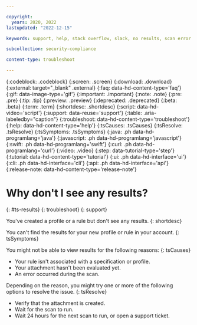 ```yaml
---

copyright:
  years: 2020, 2022
lastupdated: "2022-12-15"

keywords: support, help, stack overflow, slack, no results, scan error

subcollection: security-compliance

content-type: troubleshoot

---
```


{:codeblock: .codeblock}
{:screen: .screen}
{:download: .download}
{:external: target="_blank" .external}
{:faq: data-hd-content-type='faq'}
{:gif: data-image-type='gif'}
{:important: .important}
{:note: .note}
{:pre: .pre}
{:tip: .tip}
{:preview: .preview}
{:deprecated: .deprecated}
{:beta: .beta}
{:term: .term}
{:shortdesc: .shortdesc}
{:script: data-hd-video='script'}
{:support: data-reuse='support'}
{:table: .aria-labeledby="caption"}
{:troubleshoot: data-hd-content-type='troubleshoot'}
{:help: data-hd-content-type='help'}
{:tsCauses: .tsCauses}
{:tsResolve: .tsResolve}
{:tsSymptoms: .tsSymptoms}
{:java: .ph data-hd-programlang='java'}
{:javascript: .ph data-hd-programlang='javascript'}
{:swift: .ph data-hd-programlang='swift'}
{:curl: .ph data-hd-programlang='curl'}
{:video: .video}
{:step: data-tutorial-type='step'}
{:tutorial: data-hd-content-type='tutorial'}
{:ui: .ph data-hd-interface='ui'}
{:cli: .ph data-hd-interface='cli'}
{:api: .ph data-hd-interface='api'}
{:release-note: data-hd-content-type='release-note'}

# Why don't I see any results?
{: #ts-results}
{: troubleshoot}
{: support}

You've created a profile or a rule but don't see any results.
{: shortdesc}


You can't find the results for your new profile or rule in your account. 
{: tsSymptoms}

You might not be able to view results for the following reasons:
{: tsCauses}

* Your rule isn't associated with a specification or profile.
* Your attachment hasn't been evaluated yet.
* An error occurred during the scan.

Depending on the reason, you might try one or more of the following options to resolve the issue.
{: tsResolve}

* Verify that the attachment is created.
* Wait for the scan to run.
* Wait 24 hours for the next scan to run, or open a support ticket.

